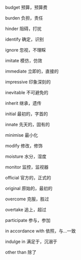 budget              预算，预算费

burden              负担，责任

hinder              阻碍，打扰

identify            确定，识别

ignore              忽视，不理睬

imitate             模仿，仿效

immediate           立即的，直接的

impressive          印象深刻的

inevitable          不可避免的

inherit             继承，遗传

initial             最初的，字首的

innate              先天的，固有的

minimise            最小化

modify              修改，修饰

moisture            水分，湿度

monitor             监控，监视器

official            官方的，正式的

original            原始的，最初的

overcome            克服，胜过

overtake            追上，超过

participate         参与，参加

in accordance with  依照，与…一致

indulge in          满足于，沉溺于

other than          除了

